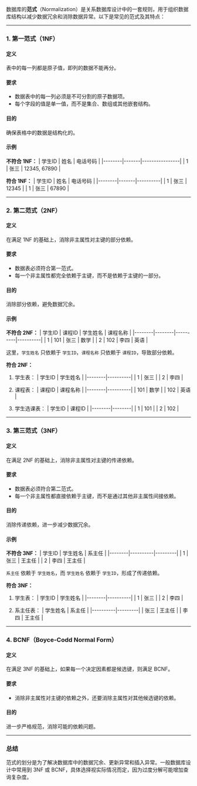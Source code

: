 数据库的**范式**（Normalization）是关系数据库设计中的一套规则，用于组织数据库结构以减少数据冗余和消除数据异常。以下是常见的范式及其特点：

---

### **1. 第一范式（1NF）**
#### 定义
表中的每一列都是原子值，即列的数据不能再分。

#### 要求
- 数据表中的每一列必须是不可分割的原子数据项。
- 每个字段的值是单一值，而不是集合、数组或其他嵌套结构。

#### 目的
确保表格中的数据是结构化的。

#### 示例
**不符合 1NF：**
| 学生ID | 姓名  | 电话号码       |
|--------|-------|----------------|
| 1      | 张三  | 12345, 67890  |

**符合 1NF：**
| 学生ID | 姓名  | 电话号码 |
|--------|-------|----------|
| 1      | 张三  | 12345    |
| 1      | 张三  | 67890    |

---

### **2. 第二范式（2NF）**
#### 定义
在满足 1NF 的基础上，消除非主属性对主键的部分依赖。

#### 要求
- 数据表必须符合第一范式。
- 每一个非主属性都完全依赖于主键，而不是依赖于主键的一部分。

#### 目的
消除部分依赖，避免数据冗余。

#### 示例
**不符合 2NF：**
| 学生ID | 课程ID | 学生姓名 | 课程名称 |
|--------|--------|----------|----------|
| 1      | 101    | 张三      | 数学      |
| 2      | 102    | 李四      | 英语      |

这里，`学生姓名` 只依赖于 `学生ID`，`课程名称` 只依赖于 `课程ID`，导致部分依赖。

**符合 2NF：**
1. 学生表：
| 学生ID | 学生姓名 |
|--------|----------|
| 1      | 张三      |
| 2      | 李四      |

2. 课程表：
| 课程ID | 课程名称 |
|--------|----------|
| 101    | 数学      |
| 102    | 英语      |

3. 学生选课表：
| 学生ID | 课程ID |
|--------|--------|
| 1      | 101    |
| 2      | 102    |

---

### **3. 第三范式（3NF）**
#### 定义
在满足 2NF 的基础上，消除非主属性对主键的传递依赖。

#### 要求
- 数据表必须符合第二范式。
- 每一个非主属性都直接依赖于主键，而不是通过其他非主属性间接依赖。

#### 目的
消除传递依赖，进一步减少数据冗余。

#### 示例
**不符合 3NF：**
| 学生ID | 学生姓名 | 系主任   |
|--------|----------|---------|
| 1      | 张三      | 王主任   |
| 2      | 李四      | 王主任   |

`系主任` 依赖于 `学生姓名`，而 `学生姓名` 依赖于 `学生ID`，形成了传递依赖。

**符合 3NF：**
1. 学生表：
| 学生ID | 学生姓名 |
|--------|----------|
| 1      | 张三      |
| 2      | 李四      |

2. 系主任表：
| 学生姓名 | 系主任   |
|----------|---------|
| 张三      | 王主任   |
| 李四      | 王主任   |

---

### **4. BCNF（Boyce-Codd Normal Form）**
#### 定义
在满足 3NF 的基础上，如果每一个决定因素都是候选键，则满足 BCNF。

#### 要求
- 消除非主属性对主键的依赖之外，还要消除主属性对其他候选键的依赖。

#### 目的
进一步严格规范，消除可能的依赖问题。

---

### **总结**
范式的划分是为了解决数据库中的数据冗余、更新异常和插入异常。一般数据库设计中常用到 3NF 或 BCNF，具体选择视实际情况而定，因为过度分解可能增加查询复杂度。